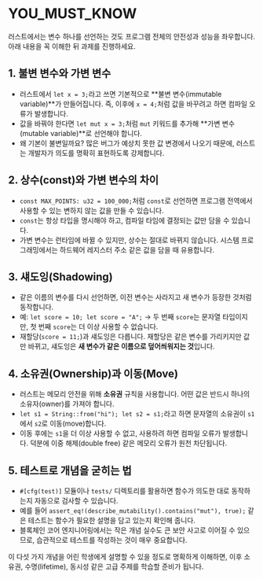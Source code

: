 # YOU_MUST_KNOW

러스트에서는 변수 하나를 선언하는 것도 프로그램 전체의 안전성과 성능을 좌우합니다. 아래 내용을 꼭 이해한 뒤 과제를 진행하세요.

## 1. 불변 변수와 가변 변수
- 러스트에서 `let x = 3;`라고 쓰면 기본적으로 **불변 변수(immutable variable)**가 만들어집니다. 즉, 이후에 `x = 4;`처럼 값을 바꾸려고 하면 컴파일 오류가 발생합니다.
- 값을 바꿔야 한다면 `let mut x = 3;`처럼 `mut` 키워드를 추가해 **가변 변수(mutable variable)**로 선언해야 합니다.
- 왜 기본이 불변일까요? 많은 버그가 예상치 못한 값 변경에서 나오기 때문에, 러스트는 개발자가 의도를 명확히 표현하도록 강제합니다.

## 2. 상수(const)와 가변 변수의 차이
- `const MAX_POINTS: u32 = 100_000;`처럼 `const`로 선언하면 프로그램 전역에서 사용할 수 있는 변하지 않는 값을 만들 수 있습니다.
- `const`는 항상 타입을 명시해야 하고, 컴파일 타임에 결정되는 값만 담을 수 있습니다.
- 가변 변수는 런타임에 바뀔 수 있지만, 상수는 절대로 바뀌지 않습니다. 시스템 프로그래밍에서는 하드웨어 레지스터 주소 같은 값을 담을 때 유용합니다.

## 3. 섀도잉(Shadowing)
- 같은 이름의 변수를 다시 선언하면, 이전 변수는 사라지고 새 변수가 등장한 것처럼 동작합니다.
- 예: `let score = 10; let score = "A";` → 두 번째 `score`는 문자열 타입이지만, 첫 번째 `score`는 더 이상 사용할 수 없습니다.
- 재할당(`score = 11;`)과 섀도잉은 다릅니다. 재할당은 같은 변수를 가리키지만 값만 바뀌고, 섀도잉은 **새 변수가 같은 이름으로 덮어씌워지는 것**입니다.

## 4. 소유권(Ownership)과 이동(Move)
- 러스트는 메모리 안전을 위해 **소유권** 규칙을 사용합니다. 어떤 값은 반드시 하나의 소유자(owner)를 가져야 합니다.
- `let s1 = String::from("hi"); let s2 = s1;`라고 하면 문자열의 소유권이 `s1`에서 `s2`로 이동(move)합니다.
- 이동 후에는 `s1`을 더 이상 사용할 수 없고, 사용하려 하면 컴파일 오류가 발생합니다. 덕분에 이중 해제(double free) 같은 메모리 오류가 원천 차단됩니다.

## 5. 테스트로 개념을 굳히는 법
- `#[cfg(test)]` 모듈이나 `tests/` 디렉토리를 활용하면 함수가 의도한 대로 동작하는지 자동으로 검사할 수 있습니다.
- 예를 들어 `assert_eq!(describe_mutability().contains("mut"), true);` 같은 테스트는 함수가 필요한 설명을 담고 있는지 확인해 줍니다.
- 블록체인 코어 엔지니어링에서는 작은 개념 실수도 큰 보안 사고로 이어질 수 있으므로, 습관적으로 테스트를 작성하는 것이 매우 중요합니다.

이 다섯 가지 개념을 어린 학생에게 설명할 수 있을 정도로 명확하게 이해하면, 이후 소유권, 수명(lifetime), 동시성 같은 고급 주제를 학습할 준비가 됩니다.
